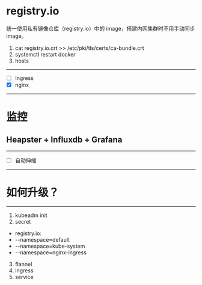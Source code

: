 
# registry.io
统一使用私有镜像仓库（registry.io）中的 image，搭建内网集群时不用手动同步 image。

1. cat registry.io.crt >> /etc/pki/tls/certs/ca-bundle.crt
1. systemctl restart docker 
1. hosts


---

- [ ] Ingress
 - [x] nginx

---

# 监控

## Heapster + Influxdb + Grafana

---

- [ ] 自动伸缩

---

# 如何升级？

---

1. kubeadm init
2. secret
 - registry.io: 
  - --namespace=default
  - --namespace=kube-system
  - --namespace=nginx-ingress
3. flannel
4. ingress
5. service

